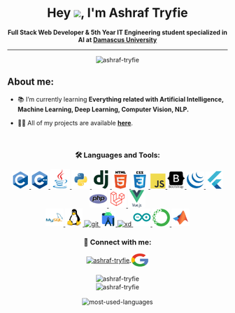 <h1 align="center">Hey <img src="https://github.com/ashraftryfie/ashraftryfie/assets/108266434/ae0a82c8-18a2-4b83-a501-d3c44f586250" width="30">, I'm Ashraf Tryfie</h1>
<div align='center'>
  <b>
  Full Stack Web Developer & 5th Year IT Engineering student specialized in AI at
  <a href="http://damascusuniversity.edu.sy/ite/" target="_blank" rel="noreferrer">Damascus University</a>
  </b>
</div>
<hr/>

<p align="center">
  <img src="https://komarev.com/ghpvc/?username=ashraftryfie&label=Profile%20views&color=0e75b6&style=flat" alt="ashraf-tryfie" />
</p>

## About me:

- 📚 I’m currently learning **Everything related with Artificial Intelligence, Machine Learning, Deep Learning, Computer Vision, NLP.**

- 👨‍💻 All of my projects are available **[here](https://github.com/ashraftryfie)**.

<br>

<div align="center">
  
  <h3 align="center">🛠 Languages and Tools:</h3> 
  <!-- C -->
  <a href="https://github.com/ashraftryfie" target="_blank" rel="noreferrer">
    <img src="https://raw.githubusercontent.com/devicons/devicon/master/icons/c/c-original.svg"
          width="40"
          height="40"
          class="d-block rounded-2 mr-3 flex-shrink-0"
          alt="c-lang">
  </a>
  <!-- C++ -->
  <a href="https://github.com/ashraftryfie" target="_blank" rel="noreferrer">
    <img src="https://raw.githubusercontent.com/devicons/devicon/master/icons/cplusplus/cplusplus-original.svg"
          width="40"
          height="40"
          class="d-block rounded-2 mr-3 flex-shrink-0"
          alt="c++">
  </a>
  <!-- Java -->
  <a href="https://github.com/ashraftryfie" target="_blank" rel="noreferrer">
    <img src="https://raw.githubusercontent.com/devicons/devicon/master/icons/java/java-original.svg"
          width="45"
          height="45"
          class="d-block rounded-2 mr-3 flex-shrink-0"
          alt="java"/>
  </a>
  <!-- Python -->
  <a href="https://github.com/ashraftryfie" target="_blank" rel="noreferrer">
    <img src="https://raw.githubusercontent.com/github/explore/80688e429a7d4ef2fca1e82350fe8e3517d3494d/topics/python/python.png"
          width="42"
          height="42"
          class="d-block rounded-2 mr-3 flex-shrink-0"
          alt="python">
  </a>
  <!-- Django -->
  <a href="https://github.com/ashraftryfie" target="_blank" rel="noreferrer">
    <img src="https://raw.githubusercontent.com/devicons/devicon/master/icons/django/django-plain.svg"
          width="42"
          height="42"
          class="d-block rounded-2 mr-3 flex-shrink-0"
          alt="django">
  </a>
  <!-- HTML -->
  <a href="https://html.com" target="_blank" rel="noreferrer">
    <img src="https://raw.githubusercontent.com/github/explore/80688e429a7d4ef2fca1e82350fe8e3517d3494d/topics/html/html.png"
          width="40"
          height="40"
          alt="HTML">
  </a>
  <!-- CSS3 -->
  <a href="https://www.w3schools.com/css/" target="_blank" rel="noreferrer">
    <img src="https://raw.githubusercontent.com/devicons/devicon/master/icons/css3/css3-original-wordmark.svg"
         alt="css3"
         width="40"
         height="40"/>
  </a>
  <!-- JavaScript -->
  <a href="https://developer.mozilla.org/en-US/docs/Web/JavaScript"
     target="_blank"
     rel="noreferrer">
    <img src="https://raw.githubusercontent.com/devicons/devicon/master/icons/javascript/javascript-original.svg"
         alt="javascript"
         width="35"
         height="35"/>
  </a>
  <!-- Bootstrap -->
  <a href="https://getbootstrap.com" target="_blank" rel="noreferrer">
    <img src="https://raw.githubusercontent.com/devicons/devicon/master/icons/bootstrap/bootstrap-plain-wordmark.svg"
         alt="bootstrap"
         width="40"
         height="40"/>
  </a>
  <!-- JQuery -->
  <a href="#" target="_blank" rel="noreferrer">
    <img src="https://raw.githubusercontent.com/devicons/devicon/master/icons/jquery/jquery-original.svg"
         alt="jquery"
         width="40"
         height="40"/>
  </a>
  <!-- Flutter -->
  <a href="#" target="_blank" rel="noreferrer">
    <img src="https://raw.githubusercontent.com/devicons/devicon/master/icons/flutter/flutter-original.svg"
         alt="flutter"
         width="40"
         height="40"/>
  </a>
  <!-- PHP -->
  <a href="https://www.php.net" target="_blank" rel="noreferrer">
    <img src="https://raw.githubusercontent.com/devicons/devicon/master/icons/php/php-original.svg"
         alt="php"
         width="40"
         height="40"/>
  </a>
  <!-- Laravel -->
  <a href="https://laravel.com/" target="_blank" rel="noreferrer">
    <img src="https://raw.githubusercontent.com/github/explore/56a826d05cf762b2b50ecbe7d492a839b04f3fbf/topics/laravel/laravel.png"
         alt="laravel"
         width="40"
         height="40"/>
  </a>
  <!-- Vue.js -->
  <a href="https://vuejs.org/" target="_blank" rel="noreferrer">
    <img
      src="https://raw.githubusercontent.com/devicons/devicon/master/icons/vuejs/vuejs-original-wordmark.svg"
      alt="vuejs"
      width="40"
      height="40"
    />
  </a>
  <br>
  <!-- MySQL -->
  <a href="https://www.mysql.com/" target="_blank" rel="noreferrer">
    <img src="https://raw.githubusercontent.com/devicons/devicon/master/icons/mysql/mysql-original-wordmark.svg"
         alt="mysql"
         width="40"
         height="40"/>
  </a>
  <!-- Linux -->
  <a href="https://www.linux.org/" target="_blank" rel="noreferrer">
    <img src="https://raw.githubusercontent.com/devicons/devicon/master/icons/linux/linux-original.svg"
         alt="linux"
         width="40"
         height="40"/>
  </a>
  <!-- Git -->
  <a href="https://git-scm.com/" target="_blank" rel="noreferrer">
    <img src="https://www.vectorlogo.zone/logos/git-scm/git-scm-icon.svg"
         alt="git"
         width="38"
         height="38"/>
  </a>
  <!-- Android Studio -->
  <a href="#"
     target="_blank"
     rel="noreferrer">
    <img src="https://raw.githubusercontent.com/devicons/devicon/master/icons/androidstudio/androidstudio-original.svg"
         alt="android-studio"
         width="35"
         height="35"/>
  </a>
  <!-- Adobe-XD -->
  <a href="https://www.adobe.com/products/xd.html"
     target="_blank"
     rel="noreferrer">
    <img src="https://cdn.worldvectorlogo.com/logos/adobe-xd.svg"
         alt="xd"
         width="35"
         height="35"/>
  </a>
  <!-- Arduino -->
  <a href="#"
     target="_blank"
     rel="noreferrer">
    <img src="https://raw.githubusercontent.com/devicons/devicon/master/icons/arduino/arduino-original.svg"
         alt="arduino"
         width="40"
         height="40"/>
  </a>
  <!-- Anaconda -->
  <a href="#"
     target="_blank"
     rel="noreferrer">
    <img src="https://raw.githubusercontent.com/devicons/devicon/master/icons/anaconda/anaconda-original.svg"
         alt="anaconda"
         width="40"
         height="40"/>
  </a>
  <!-- Matlab -->
  <a href="#"
     target="_blank"
     rel="noreferrer">
    <img src="https://raw.githubusercontent.com/devicons/devicon/master/icons/matlab/matlab-original.svg"
         alt="matlab"
         width="40"
         height="40"/>
  </a>
</div>

<div align="center" class="contact-me">
  <h3>📩 Connect with me:</h3>
  <a href="w.linkedin.com/in/ashraf-tryfie-dev2" target="blank">
    <img align="center"
        src="https://raw.githubusercontent.com/rahuldkjain/github-profile-readme-generator/master/src/images/icons/Social/linked-in-alt.svg"
        alt="ashraf-tryfie"
        height="30"
        width="40"/>
  </a>
  <a href="ashraf.tryfie.dev@gmail.com" target="blank">
    <img align="center"
        src="https://raw.githubusercontent.com/devicons/devicon/master/icons/google/google-original.svg"
        alt="ashraf-tryfie"
        height="30"
        width="40"/>
  </a>
</div>

<br>

<div align='center'>
    <!-- Light Theme -->
    <!-- <img align='center'
       src='https://github-readme-stats.vercel.app/api?username=ashraftryfie&show_icons=true&locale=en'
       width='45%'
       alt='ashraf-tryfie'/> -->
    <!-- Dark Theme -->
    <img align='center'
       src='https://github-readme-stats.vercel.app/api?username=ashraftryfie&count_private=true&show_icons=true&theme=tokyonight&hide_border=true'
       width='45%'
       alt='ashraf-tryfie'>
</div>

<div align='center'>
    <!-- Light Theme -->
    <!-- <img align='center'
       src='https://github-readme-streak-stats.herokuapp.com/?user=ashraftryfie&'
       width='45%'
       alt='ashraf-tryfie'/> -->
    <!-- Dark Theme -->
    <img align='center'
       src='https://github-readme-streak-stats.herokuapp.com?user=ashraftryfie&theme=tokyonight&hide_border=true'
       width='45%'
       alt='ashraf-tryfie'>
</div>

<br>

<div align="center">
    <img src="https://github-readme-stats.vercel.app/api/top-langs/?username=ashraftryfie&theme=tokyonight&hide_border=true"
         alt="most-used-languages">
</div>

